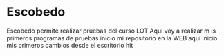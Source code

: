 # Escobedo
Escobedo permite realizar pruebas del curso LOT
Aqui voy a realizar m is primeros programas de pruebas 
inicio mi repositorio en la WEB
aqui inicio mis primeros cambios desde el escritorio hit
